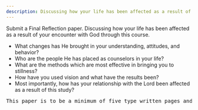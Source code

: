 ```yaml
---
description: Discussing how your life has been affected as a result of your encounter with God through this course.
---
```


Submit a Final Reflection paper. Discussing how your life has been affected as a result of your encounter with God through this course.

- What changes has He brought in your understanding, attitudes, and behavior?
- Who are the people He has placed as counselors in your life?
- What are the methods which are most effective in bringing you to stillness?
- How have you used vision and what have the results been?
- Most importantly, how has your relationship with the Lord been affected as a result of this study?

<pre>
This paper is to be a minimum of five type written pages and is due at the end of the course.
</pre>

